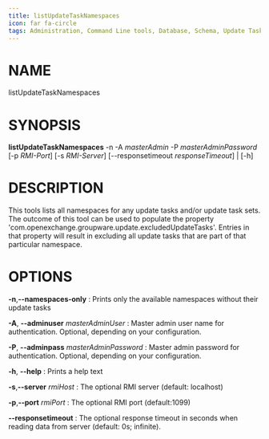 ```yaml
---
title: listUpdateTaskNamespaces
icon: far fa-circle
tags: Administration, Command Line tools, Database, Schema, Update Task
---
```


# NAME

listUpdateTaskNamespaces

# SYNOPSIS

**listUpdateTaskNamespaces** -n -A *masterAdmin* -P *masterAdminPassword* [-p *RMI-Port*] [-s *RMI-Server*]
                                [--responsetimeout *responseTimeout*] | [-h]

# DESCRIPTION

This tools lists all namespaces for any update tasks and/or update task sets. The outcome of this tool can be used to
populate the property 'com.openexchange.groupware.update.excludedUpdateTasks'. Entries in that property will result in
excluding all update tasks that are part  of that particular namespace.

# OPTIONS

**-n**,**--namespaces-only**
: Prints only the available namespaces without their update tasks

**-A**, **--adminuser** *masterAdminUser*
: Master admin user name for authentication. Optional, depending on your configuration.

**-P**, **--adminpass** *masterAdminPassword*
: Master admin password for authentication. Optional, depending on your configuration.

**-h**, **--help**
: Prints a help text

**-s**,**--server** *rmiHost*
: The optional RMI server (default: localhost)

**-p**,**--port** *rmiPort*
: The optional RMI port (default:1099)

**--responsetimeout**
: The optional response timeout in seconds when reading data from server (default: 0s; infinite).

